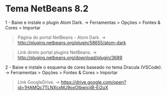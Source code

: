 # Tema NetBeans 8.2

1 - Baixe e instale o plugin Atom Dark. ->
Ferramentas > Opções > Fontes & Cores > Importar

>Página do portal NetBeans - Atom Dark. ->
http://plugins.netbeans.org/plugin/58655/atom-dark

>Link direto portal plugins NetBeans. ->
http://plugins.netbeans.org/download/plugin/3689

2 - Baixe e instale o esquema de cores baseado no tema Dracula (VSCode). ->
Ferramentas > Opções > Fontes & Cores > Importar

>Link GoogleDrive. ->
https://drive.google.com/open?id=1HAMQc7TLNXcxMJ9oxOIbwicjiB-Ei2uX

